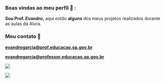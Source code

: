 ### Boas vindas ao meu perfil 🧔    :

**Sou Prof. Evandro,** aqui _estão_ **alguns** dos meus projetos realizados durante as aulas da Alura.

### Meu contato 📧  

**evandrogarcia@prof.educacao.sp.gov.br** 

**evandrogarcia@professor.educacao.sp.gov.br**

![](https://media.tenor.com/25gC85a7JmgAAAAM/baby-dance.gif)

![](https://media.tenor.com/uB6486L-xFMAAAAM/cat-driving-serious.gif)
